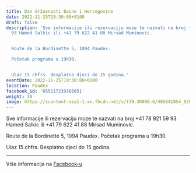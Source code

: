 ```yaml
---
title: Dan državnosti Bosne i Hercegovine
date: 2022-11-25T19:30:00+0100
draft: false
description: 'Sve informacije ili rezervaciju moze te nazvati na broj +41 78 921 59
  93 Hamed Salkic ili +41 79 622 41 88 Mirsad Muminovic.


  Route de la Bordinette 5, 1094 Paudex.

  Početak programa u 19h30.


  Ulaz 15 chfrs. Besplatno djeci do 15 godina.'
eventDate: 2022-11-25T19:30:00+0100
location: Paudex
facebook_id: '655117239386651'
weight: 30
image: https://scontent-sea1-1.xx.fbcdn.net/v/t39.30808-6/486641854_9399207156841686_1516080123773765506_n.jpg?_nc_cat=103&ccb=1-7&_nc_sid=9e60e4&_nc_ohc=cYVVfCdZs5kQ7kNvwEyAAY2&_nc_oc=AdmJsWV2rmq2Y-YmpfTk0216HZFaDvYDyWlv8TX9NYUJyUhne-8mtbrjr_cUztMBja8&_nc_zt=23&_nc_ht=scontent-sea1-1.xx&edm=ABTKTjYEAAAA&_nc_gid=N8R5mOMyBG4n9qX8f_tMDg&oh=00_AfJkz3EKDajD-X-bGhTJhs-PTlgm8tFhsLWXzszcHZAajw&oe=68371C3D
---
```


Sve informacije ili rezervaciju moze te nazvati na broj +41 78 921 59 93 Hamed Salkic ili +41 79 622 41 88 Mirsad Muminovic.

Route de la Bordinette 5, 1094 Paudex.
Početak programa u 19h30.

Ulaz 15 chfrs. Besplatno djeci do 15 godina.

---

Više informacija na [Facebook-u](https://facebook.com/events/655117239386651)